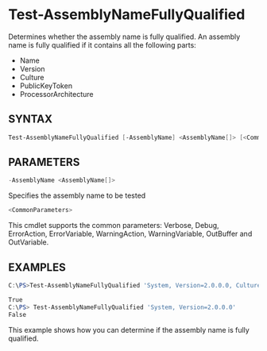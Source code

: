 # Test-AssemblyNameFullyQualified

Determines whether the assembly name is fully qualified. An assembly name is fully qualified if
it contains all the following parts:
* Name
* Version
* Culture
* PublicKeyToken
* ProcessorArchitecture

## SYNTAX
```powershell
Test-AssemblyNameFullyQualified [-AssemblyName] <AssemblyName[]> [<CommonParameters>]
```

## PARAMETERS
```powershell
-AssemblyName <AssemblyName[]>
```
Specifies the assembly name to be tested
```powershell
<CommonParameters>
```
This cmdlet supports the common parameters: Verbose, Debug,
ErrorAction, ErrorVariable, WarningAction, WarningVariable,
OutBuffer and OutVariable. 

## EXAMPLES
```powershell
C:\PS>Test-AssemblyNameFullyQualified 'System, Version=2.0.0.0, Culture=neutral, PublicKeyToken=b77a5c561934e089, ProcessorArchitecture=MSIL'

True
C:\PS> Test-AssemblyNameFullyQualified 'System, Version=2.0.0.0'
False
```
This example shows how you can determine if the assembly name is fully qualified.
